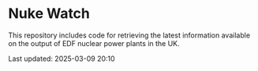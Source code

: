 # Nuke Watch

This repository includes code for retrieving the latest information available on the output of EDF nuclear power plants in the UK.

Last updated: 2025-03-09 20:10